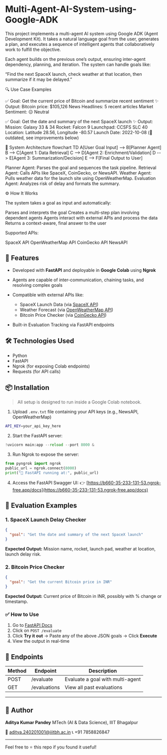 # Multi-Agent-AI-System-using-Google-ADK


This project implements a multi-agent AI system using Google ADK (Agent Development Kit). It takes a natural language goal from the user, generates a plan, and executes a sequence of intelligent agents that collaboratively work to fulfill the objective.

Each agent builds on the previous one’s output, ensuring inter-agent dependency, planning, and iteration. The system can handle goals like:

“Find the next SpaceX launch, check weather at that location, then summarize if it may be delayed.”

🔍 Use Case Examples

✅ Goal:
Get the current price of Bitcoin and summarize recent sentiment
✨ Output:
Bitcoin price: $105,126
News Headlines: 5 recent articles
Market Sentiment: 😐 Neutral

✅ Goal:
Get the date and summary of the next SpaceX launch
✨ Output:
Mission: Galaxy 33 & 34
Rocket: Falcon 9
Launchpad: CCSFS SLC 40
Location: Latitude 28.56, Longitude -80.57
Launch Date: 2022-10-08 (🔁 outdated, see improvements below)

🧠 System Architecture
flowchart TD
    A[User Goal Input] --> B[Planner Agent]
    B --> C[Agent 1: Data Retrieval]
    C --> D[Agent 2: Enrichment/Validation]
    D --> E[Agent 3: Summarization/Decision]
    E --> F[Final Output to User]

Planner Agent: Parses the goal and sequences the task pipeline.
Retrieval Agent: Calls APIs like SpaceX, CoinGecko, or NewsAPI.
Weather Agent: Pulls weather data for the launch site using OpenWeatherMap.
Evaluation Agent: Analyzes risk of delay and formats the summary.


⚙️ How It Works

The system takes a goal as input and automatically:

Parses and interprets the goal
Creates a multi-step plan involving dependent agents
Agents interact with external APIs and process the data
Returns a context-aware, final answer to the user

Supported APIs:

SpaceX API
OpenWeatherMap API
CoinGecko API
NewsAPI



## 🌟 Features

* Developed with **FastAPI** and deployable in **Google Colab** using **Ngrok**
* Agents are capable of inter-communication, chaining tasks, and resolving complex goals
* Compatible with external APIs like:

  * SpaceX Launch Data (via [SpaceX API](https://github.com/r-spacex/SpaceX-API))
  * Weather Forecast (via [OpenWeatherMap API](https://openweathermap.org/api))
  * Bitcoin Price Checker (via [CoinGecko API](https://www.coingecko.com/))
* Built-in Evaluation Tracking via FastAPI endpoints

## 🛠 Technologies Used

* Python
* FastAPI
* Ngrok (for exposing Colab endpoints)
* Requests (for API calls)

## 📦 Installation

> All setup is designed to run inside a Google Colab notebook.

1. Upload `.env.txt` file containing your API keys (e.g., NewsAPI, OpenWeatherMap)

```bash
API_KEY=your_api_key_here
```

2. Start the FastAPI server:

```python
!uvicorn main:app --reload --port 8000 &
```

3. Run Ngrok to expose the server:

```python
from pyngrok import ngrok
public_url = ngrok.connect(8000)
print("🚀 FastAPI running at:", public_url)
```

4. Access the FastAPI Swagger UI:
   👉 [https://b660-35-233-131-53.ngrok-free.app/docs](https://b660-35-233-131-53.ngrok-free.app/docs)

## 🧪 Evaluation Examples

### 1. SpaceX Launch Delay Checker

```json
{
  "goal": "Get the date and summary of the next SpaceX launch"
}
```

**Expected Output:** Mission name, rocket, launch pad, weather at location, launch delay risk.

### 2. Bitcoin Price Checker

```json
{
  "goal": "Get the current Bitcoin price in INR"
}
```

**Expected Output:** Current price of Bitcoin in INR, possibly with % change or timestamp.

### ✅ How to Use

1. Go to [FastAPI Docs](https://b660-35-233-131-53.ngrok-free.app/docs)
2. Click on `POST /evaluate`
3. Click **Try it out** → Paste any of the above JSON goals → Click **Execute**
4. View the output in real-time

## 📂 Endpoints

| Method | Endpoint     | Description                      |
| ------ | ------------ | -------------------------------- |
| POST   | /evaluate    | Evaluate a goal with multi-agent |
| GET    | /evaluations | View all past evaluations        |

---

## 👤 Author

**Aditya Kumar Pandey**
MTech (AI & Data Science), IIIT Bhagalpur

📧 [aditya.240201001@iiitbh.ac.in](mailto:aditya.240201001@iiitbh.ac.in)
📞 +91 7858826847

---

Feel free to ⭐️ this repo if you found it useful!
